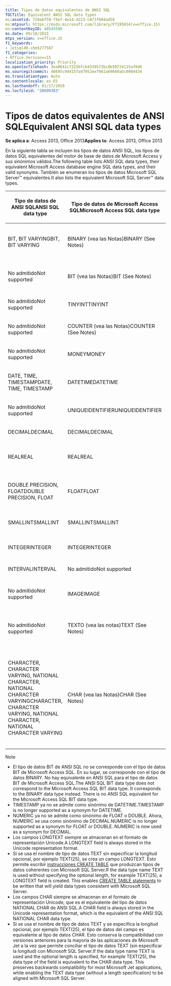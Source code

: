 ```yaml
---
title: Tipos de datos equivalentes de ANSI SQL
TOCTitle: Equivalent ANSI SQL data types
ms:assetid: 720abf59-f9ef-4e14-4223-c873f604ad58
ms:mtpsurl: https://msdn.microsoft.com/library/Ff195814(v=office.15)
ms:contentKeyID: 48545599
ms.date: 09/18/2015
mtps_version: v=office.15
f1_keywords:
- jetsql40.chm5277587
f1_categories:
- Office.Version=v15
localization_priority: Priority
ms.openlocfilehash: 3ea0641c7325bfcb4339572bc8b50724115af8d6
ms.sourcegitcommit: d6695c94415fa47952ee7961a69660abc0904434
ms.translationtype: Auto
ms.contentlocale: es-ES
ms.lasthandoff: 01/17/2019
ms.locfileid: "28699383"
---
```

# <a name="equivalent-ansi-sql-data-types"></a><span data-ttu-id="b37f3-102">Tipos de datos equivalentes de ANSI SQL</span><span class="sxs-lookup"><span data-stu-id="b37f3-102">Equivalent ANSI SQL data types</span></span>


<span data-ttu-id="b37f3-103">**Se aplica a**: Access 2013, Office 2013</span><span class="sxs-lookup"><span data-stu-id="b37f3-103">**Applies to**: Access 2013, Office 2013</span></span>

<span data-ttu-id="b37f3-104">En la siguiente tabla se incluyen los tipos de datos ANSI SQL, los tipos de datos SQL equivalentes del motor de base de datos de Microsoft Access y sus sinónimos válidos.</span><span class="sxs-lookup"><span data-stu-id="b37f3-104">The following table lists ANSI SQL data types, their equivalent Microsoft Access database engine SQL data types, and their valid synonyms.</span></span> <span data-ttu-id="b37f3-105">También se enumeran los tipos de datos Microsoft SQL Server™ equivalentes.</span><span class="sxs-lookup"><span data-stu-id="b37f3-105">It also lists the equivalent Microsoft SQL Server™ data types.</span></span>

<table>
<colgroup>
<col style="width: 25%" />
<col style="width: 25%" />
<col style="width: 25%" />
<col style="width: 25%" />
</colgroup>
<thead>
<tr class="header">
<th><p><span data-ttu-id="b37f3-106">Tipo de datos de ANSI SQL</span><span class="sxs-lookup"><span data-stu-id="b37f3-106">ANSI SQL data type</span></span></p></th>
<th><p><span data-ttu-id="b37f3-107">Tipo de datos de Microsoft Access SQL</span><span class="sxs-lookup"><span data-stu-id="b37f3-107">Microsoft Access SQL data type</span></span></p></th>
<th><p><span data-ttu-id="b37f3-108">
Sinónimo</span><span class="sxs-lookup"><span data-stu-id="b37f3-108">Synonym</span></span></p></th>
<th><p><span data-ttu-id="b37f3-109">Tipo de datos de Microsoft SQL Server</span><span class="sxs-lookup"><span data-stu-id="b37f3-109">Microsoft SQL Server data type</span></span></p></th>
</tr>
</thead>
<tbody>
<tr class="odd">
<td><p><span data-ttu-id="b37f3-110">BIT, BIT VARYING</span><span class="sxs-lookup"><span data-stu-id="b37f3-110">BIT, BIT VARYING</span></span></p></td>
<td><p><span data-ttu-id="b37f3-111">BINARY (vea las Notas)</span><span class="sxs-lookup"><span data-stu-id="b37f3-111">BINARY (See Notes)</span></span></p></td>
<td><p><span data-ttu-id="b37f3-112">VARBINARY, BINARIO DEBIDO A DISTINTOS DEBIDO A DISTINTOS BITS</span><span class="sxs-lookup"><span data-stu-id="b37f3-112">VARBINARY, BINARY VARYING BIT VARYING</span></span></p></td>
<td><p><span data-ttu-id="b37f3-113">BINARY, VARBINARY</span><span class="sxs-lookup"><span data-stu-id="b37f3-113">BINARY, VARBINARY</span></span></p></td>
</tr>
<tr class="even">
<td><p><span data-ttu-id="b37f3-114">No admitido</span><span class="sxs-lookup"><span data-stu-id="b37f3-114">Not supported</span></span></p></td>
<td><p><span data-ttu-id="b37f3-115">BIT (vea las Notas)</span><span class="sxs-lookup"><span data-stu-id="b37f3-115">BIT (See Notes)</span></span></p></td>
<td><p><span data-ttu-id="b37f3-116">BOOLEAN, LOGICAL, LOGICAL1, YESNO</span><span class="sxs-lookup"><span data-stu-id="b37f3-116">BOOLEAN, LOGICAL, LOGICAL1, YESNO</span></span></p></td>
<td><p><span data-ttu-id="b37f3-117">BIT</span><span class="sxs-lookup"><span data-stu-id="b37f3-117">BIT</span></span></p></td>
</tr>
<tr class="odd">
<td><p><span data-ttu-id="b37f3-118">No admitido</span><span class="sxs-lookup"><span data-stu-id="b37f3-118">Not supported</span></span></p></td>
<td><p><span data-ttu-id="b37f3-119">TINYINT</span><span class="sxs-lookup"><span data-stu-id="b37f3-119">TINYINT</span></span></p></td>
<td><p><span data-ttu-id="b37f3-120">INTEGER1, BYTE</span><span class="sxs-lookup"><span data-stu-id="b37f3-120">INTEGER1, BYTE</span></span></p></td>
<td><p><span data-ttu-id="b37f3-121">TINYINT</span><span class="sxs-lookup"><span data-stu-id="b37f3-121">TINYINT</span></span></p></td>
</tr>
<tr class="even">
<td><p><span data-ttu-id="b37f3-122">No admitido</span><span class="sxs-lookup"><span data-stu-id="b37f3-122">Not supported</span></span></p></td>
<td><p><span data-ttu-id="b37f3-123">COUNTER (vea las Notas)</span><span class="sxs-lookup"><span data-stu-id="b37f3-123">COUNTER (See Notes)</span></span></p></td>
<td><p><span data-ttu-id="b37f3-124">AUTOINCREMENT</span><span class="sxs-lookup"><span data-stu-id="b37f3-124">AUTOINCREMENT</span></span></p></td>
<td><p><span data-ttu-id="b37f3-125">(vea las Notas)</span><span class="sxs-lookup"><span data-stu-id="b37f3-125">(See Notes)</span></span></p></td>
</tr>
<tr class="odd">
<td><p><span data-ttu-id="b37f3-126">No admitido</span><span class="sxs-lookup"><span data-stu-id="b37f3-126">Not supported</span></span></p></td>
<td><p><span data-ttu-id="b37f3-127">MONEY</span><span class="sxs-lookup"><span data-stu-id="b37f3-127">MONEY</span></span></p></td>
<td><p><span data-ttu-id="b37f3-128">CURRENCY</span><span class="sxs-lookup"><span data-stu-id="b37f3-128">CURRENCY</span></span></p></td>
<td><p><span data-ttu-id="b37f3-129">MONEY</span><span class="sxs-lookup"><span data-stu-id="b37f3-129">MONEY</span></span></p></td>
</tr>
<tr class="even">
<td><p><span data-ttu-id="b37f3-130">DATE, TIME, TIMESTAMP</span><span class="sxs-lookup"><span data-stu-id="b37f3-130">DATE, TIME, TIMESTAMP</span></span></p></td>
<td><p><span data-ttu-id="b37f3-131">DATETIME</span><span class="sxs-lookup"><span data-stu-id="b37f3-131">DATETIME</span></span></p></td>
<td><p><span data-ttu-id="b37f3-132">DATE, TIME (vea las notas)</span><span class="sxs-lookup"><span data-stu-id="b37f3-132">DATE, TIME (See Notes)</span></span></p></td>
<td><p><span data-ttu-id="b37f3-133">DATETIME</span><span class="sxs-lookup"><span data-stu-id="b37f3-133">DATETIME</span></span></p></td>
</tr>
<tr class="odd">
<td><p><span data-ttu-id="b37f3-134">No admitido</span><span class="sxs-lookup"><span data-stu-id="b37f3-134">Not supported</span></span></p></td>
<td><p><span data-ttu-id="b37f3-135">UNIQUEIDENTIFIER</span><span class="sxs-lookup"><span data-stu-id="b37f3-135">UNIQUEIDENTIFIER</span></span></p></td>
<td><p><span data-ttu-id="b37f3-136">GUID</span><span class="sxs-lookup"><span data-stu-id="b37f3-136">GUID</span></span></p></td>
<td><p><span data-ttu-id="b37f3-137">UNIQUEIDENTIFIER</span><span class="sxs-lookup"><span data-stu-id="b37f3-137">UNIQUEIDENTIFIER</span></span></p></td>
</tr>
<tr class="even">
<td><p><span data-ttu-id="b37f3-138">DECIMAL</span><span class="sxs-lookup"><span data-stu-id="b37f3-138">DECIMAL</span></span></p></td>
<td><p><span data-ttu-id="b37f3-139">DECIMAL</span><span class="sxs-lookup"><span data-stu-id="b37f3-139">DECIMAL</span></span></p></td>
<td><p><span data-ttu-id="b37f3-140">NUMERIC, DEC</span><span class="sxs-lookup"><span data-stu-id="b37f3-140">NUMERIC, DEC</span></span></p></td>
<td><p><span data-ttu-id="b37f3-141">DECIMAL</span><span class="sxs-lookup"><span data-stu-id="b37f3-141">DECIMAL</span></span></p></td>
</tr>
<tr class="odd">
<td><p><span data-ttu-id="b37f3-142">REAL</span><span class="sxs-lookup"><span data-stu-id="b37f3-142">REAL</span></span></p></td>
<td><p><span data-ttu-id="b37f3-143">REAL</span><span class="sxs-lookup"><span data-stu-id="b37f3-143">REAL</span></span></p></td>
<td><p><span data-ttu-id="b37f3-144">SINGLE, FLOAT4, IEEESINGLE</span><span class="sxs-lookup"><span data-stu-id="b37f3-144">SINGLE, FLOAT4, IEEESINGLE</span></span></p></td>
<td><p><span data-ttu-id="b37f3-145">REAL</span><span class="sxs-lookup"><span data-stu-id="b37f3-145">REAL</span></span></p></td>
</tr>
<tr class="even">
<td><p><span data-ttu-id="b37f3-146">DOUBLE PRECISION, FLOAT</span><span class="sxs-lookup"><span data-stu-id="b37f3-146">DOUBLE PRECISION, FLOAT</span></span></p></td>
<td><p><span data-ttu-id="b37f3-147">FLOAT</span><span class="sxs-lookup"><span data-stu-id="b37f3-147">FLOAT</span></span></p></td>
<td><p><span data-ttu-id="b37f3-148">DOUBLE, FLOAT8, IEEEDOUBLE, NUMBER (vea las Notas)</span><span class="sxs-lookup"><span data-stu-id="b37f3-148">DOUBLE, FLOAT8, IEEEDOUBLE, NUMBER (See Notes)</span></span></p></td>
<td><p><span data-ttu-id="b37f3-149">FLOAT</span><span class="sxs-lookup"><span data-stu-id="b37f3-149">FLOAT</span></span></p></td>
</tr>
<tr class="odd">
<td><p><span data-ttu-id="b37f3-150">SMALLINT</span><span class="sxs-lookup"><span data-stu-id="b37f3-150">SMALLINT</span></span></p></td>
<td><p><span data-ttu-id="b37f3-151">SMALLINT</span><span class="sxs-lookup"><span data-stu-id="b37f3-151">SMALLINT</span></span></p></td>
<td><p><span data-ttu-id="b37f3-152">SHORT, INTEGER2</span><span class="sxs-lookup"><span data-stu-id="b37f3-152">SHORT, INTEGER2</span></span></p></td>
<td><p><span data-ttu-id="b37f3-153">SMALLINT</span><span class="sxs-lookup"><span data-stu-id="b37f3-153">SMALLINT</span></span></p></td>
</tr>
<tr class="even">
<td><p><span data-ttu-id="b37f3-154">INTEGER</span><span class="sxs-lookup"><span data-stu-id="b37f3-154">INTEGER</span></span></p></td>
<td><p><span data-ttu-id="b37f3-155">INTEGER</span><span class="sxs-lookup"><span data-stu-id="b37f3-155">INTEGER</span></span></p></td>
<td><p><span data-ttu-id="b37f3-156">LONG, INT, INTEGER4</span><span class="sxs-lookup"><span data-stu-id="b37f3-156">LONG, INT, INTEGER4</span></span></p></td>
<td><p><span data-ttu-id="b37f3-157">INTEGER</span><span class="sxs-lookup"><span data-stu-id="b37f3-157">INTEGER</span></span></p></td>
</tr>
<tr class="odd">
<td><p><span data-ttu-id="b37f3-158">INTERVAL</span><span class="sxs-lookup"><span data-stu-id="b37f3-158">INTERVAL</span></span></p></td>
<td><p><span data-ttu-id="b37f3-159">No admitido</span><span class="sxs-lookup"><span data-stu-id="b37f3-159">Not supported</span></span></p></td>
<td><p></p></td>
<td><p><span data-ttu-id="b37f3-160">No admitido</span><span class="sxs-lookup"><span data-stu-id="b37f3-160">Not supported</span></span></p></td>
</tr>
<tr class="even">
<td><p><span data-ttu-id="b37f3-161">No admitido</span><span class="sxs-lookup"><span data-stu-id="b37f3-161">Not supported</span></span></p></td>
<td><p><span data-ttu-id="b37f3-162">IMAGE</span><span class="sxs-lookup"><span data-stu-id="b37f3-162">IMAGE</span></span></p></td>
<td><p><span data-ttu-id="b37f3-163">LONGBINARY, GENERAL, OLEOBJECT</span><span class="sxs-lookup"><span data-stu-id="b37f3-163">LONGBINARY, GENERAL, OLEOBJECT</span></span></p></td>
<td><p><span data-ttu-id="b37f3-164">IMAGE</span><span class="sxs-lookup"><span data-stu-id="b37f3-164">IMAGE</span></span></p></td>
</tr>
<tr class="odd">
<td><p><span data-ttu-id="b37f3-165">No admitido</span><span class="sxs-lookup"><span data-stu-id="b37f3-165">Not supported</span></span></p></td>
<td><p><span data-ttu-id="b37f3-166">TEXTO (vea las notas)</span><span class="sxs-lookup"><span data-stu-id="b37f3-166">TEXT (See Notes)</span></span></p></td>
<td><p><span data-ttu-id="b37f3-167">LONGTEXT, LONGCHAR, MEMO, NOTE, NTEXT (vea las Notas)</span><span class="sxs-lookup"><span data-stu-id="b37f3-167">LONGTEXT, LONGCHAR, MEMO, NOTE, NTEXT (See Notes)</span></span></p></td>
<td><p><span data-ttu-id="b37f3-168">TEXT</span><span class="sxs-lookup"><span data-stu-id="b37f3-168">TEXT</span></span></p></td>
</tr>
<tr class="even">
<td><p><span data-ttu-id="b37f3-169">CHARACTER, CHARACTER VARYING, NATIONAL CHARACTER, NATIONAL CHARACTER VARYING</span><span class="sxs-lookup"><span data-stu-id="b37f3-169">CHARACTER, CHARACTER VARYING, NATIONAL CHARACTER, NATIONAL CHARACTER VARYING</span></span></p></td>
<td><p><span data-ttu-id="b37f3-170">CHAR (vea las Notas)</span><span class="sxs-lookup"><span data-stu-id="b37f3-170">CHAR (See Notes)</span></span></p></td>
<td><p><span data-ttu-id="b37f3-171">Text (n), ALPHANUMERIC, CHARACTER, STRING, VARCHAR, CHARACTER VARYING, NCHAR, NATIONAL CHARACTER, NATIONAL CHAR, NATIONAL CHARACTER VARYING, NATIONAL CHAR VARYING (vea las notas)</span><span class="sxs-lookup"><span data-stu-id="b37f3-171">TEXT(n), ALPHANUMERIC, CHARACTER, STRING, VARCHAR, CHARACTER VARYING, NCHAR, NATIONAL CHARACTER, NATIONAL CHAR, NATIONAL CHARACTER VARYING, NATIONAL CHAR VARYING (See Notes)</span></span></p></td>
<td><p><span data-ttu-id="b37f3-172">CHAR, VARCHAR, NCHAR, NVARCHAR</span><span class="sxs-lookup"><span data-stu-id="b37f3-172">CHAR, VARCHAR, NCHAR, NVARCHAR</span></span></p></td>
</tr>
</tbody>
</table>



> [!NOTE]
> - <span data-ttu-id="b37f3-p102">El tipo de datos BIT de ANSI SQL no se corresponde con el tipo de datos BIT de Microsoft Access SQL. En su lugar, se corresponde con el tipo de datos BINARY. No hay equivalente en ANSI SQL para el tipo de datos BIT de Microsoft Access SQL.</span><span class="sxs-lookup"><span data-stu-id="b37f3-p102">The ANSI SQL BIT data type does not correspond to the Microsoft Access SQL BIT data type. It corresponds to the BINARY data type instead. There is no ANSI SQL equivalent for the Microsoft Access SQL BIT data type.</span></span>
> - <span data-ttu-id="b37f3-176">TIMESTAMP ya no se admite como sinónimo de DATETIME.</span><span class="sxs-lookup"><span data-stu-id="b37f3-176">TIMESTAMP is no longer supported as a synonym for DATETIME.</span></span>
> - <span data-ttu-id="b37f3-p103">NUMERIC ya no se admite como sinónimo de FLOAT o DOUBLE. Ahora, NUMERIC se usa como sinónimo de DECIMAL.</span><span class="sxs-lookup"><span data-stu-id="b37f3-p103">NUMERIC is no longer supported as a synonym for FLOAT or DOUBLE. NUMERIC is now used as a synonym for DECIMAL.</span></span>
> - <span data-ttu-id="b37f3-179">Los campos LONGTEXT siempre se almacenan en el formato de representación Unicode.</span><span class="sxs-lookup"><span data-stu-id="b37f3-179">A LONGTEXT field is always stored in the Unicode representation format.</span></span>
> - <span data-ttu-id="b37f3-p104">Si se usa el nombre de tipo de datos TEXT sin especificar la longitud opcional, por ejemplo TEXT(25), se crea un campo LONGTEXT. Esto permite escribir [instrucciones CREATE TABLE](create-table-statement-microsoft-access-sql.md) que produzcan tipos de datos coherentes con Microsoft SQL Server.</span><span class="sxs-lookup"><span data-stu-id="b37f3-p104">If the data type name TEXT is used without specifying the optional length, for example TEXT(25), a LONGTEXT field is created. This enables [CREATE TABLE statements](create-table-statement-microsoft-access-sql.md) to be written that will yield data types consistent with Microsoft SQL Server.</span></span>
> - <span data-ttu-id="b37f3-182">Los campos CHAR siempre se almacenan en el formato de representación Unicode, que es el equivalente del tipo de datos NATIONAL CHAR de ANSI SQL.</span><span class="sxs-lookup"><span data-stu-id="b37f3-182">A CHAR field is always stored in the Unicode representation format, which is the equivalent of the ANSI SQL NATIONAL CHAR data type.</span></span>
> - <span data-ttu-id="b37f3-p105">Si se usa el nombre de tipo de datos TEXT y se especifica la longitud opcional, por ejemplo TEXT(25), el tipo de datos del campo es equivalente al tipo de datos CHAR. Esto conserva la compatibilidad con versiones anteriores para la mayoría de las aplicaciones de Microsoft Jet a la vez que permite conciliar el tipo de datos TEXT (sin especificar la longitud) con Microsoft SQL Server.</span><span class="sxs-lookup"><span data-stu-id="b37f3-p105">If the data type name TEXT is used and the optional length is specified, for example TEXT(25), the data type of the field is equivalent to the CHAR data type. This preserves backwards compatibility for most Microsoft Jet applications, while enabling the TEXT data type (without a length specification) to be aligned with Microsoft SQL Server.</span></span>


